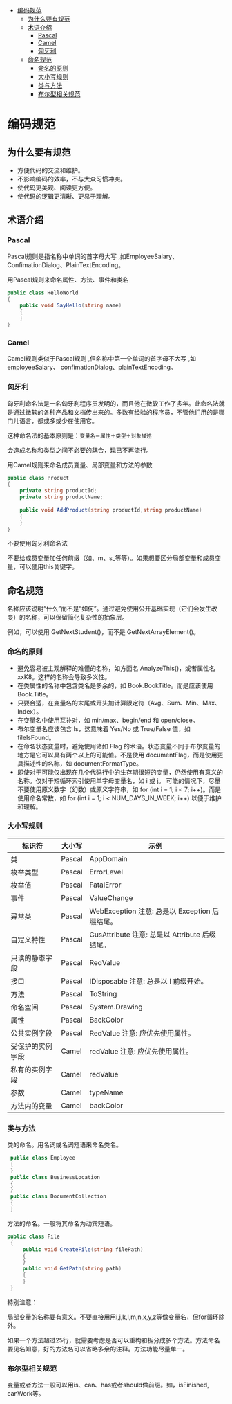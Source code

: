 <!-- TOC -->

- [编码规范](#编码规范)
    - [为什么要有规范](#为什么要有规范)
    - [术语介绍](#术语介绍)
        - [Pascal](#pascal)
        - [Camel](#camel)
        - [匈牙利](#匈牙利)
    - [命名规范](#命名规范)
        - [命名的原则](#命名的原则)
        - [大小写规则](#大小写规则)
        - [类与方法](#类与方法)
        - [布尔型相关规范](#布尔型相关规范)

<!-- /TOC -->

<a id="markdown-编码规范" name="编码规范"></a>
# 编码规范

<a id="markdown-为什么要有规范" name="为什么要有规范"></a>
## 为什么要有规范
* 方便代码的交流和维护。
* 不影响编码的效率，不与大众习惯冲突。
* 使代码更美观、阅读更方便。
* 使代码的逻辑更清晰、更易于理解。

<a id="markdown-术语介绍" name="术语介绍"></a>
## 术语介绍

<a id="markdown-pascal" name="pascal"></a>
### Pascal

Pascal规则是指名称中单词的首字母大写 ,如EmployeeSalary、 ConfimationDialog、PlainTextEncoding。

用Pascal规则来命名属性、方法、事件和类名
```cs
public class HelloWorld
{
    public void SayHello(string name)
    {
    }
}
```
<a id="markdown-camel" name="camel"></a>
### Camel

Camel规则类似于Pascal规则 ,但名称中第一个单词的首字母不大写 ,如employeeSalary、 confimationDialog、plainTextEncoding。

<a id="markdown-匈牙利" name="匈牙利"></a>
### 匈牙利

匈牙利命名法是一名匈牙利程序员发明的，而且他在微软工作了多年。此命名法就是通过微软的各种产品和文档传出来的。多数有经验的程序员，不管他们用的是哪门儿语言，都或多或少在使用它。

这种命名法的基本原则是：`变量名＝属性＋类型＋对象描述`

会造成名称和类型之间不必要的耦合，现已不再流行。

用Camel规则来命名成员变量、局部变量和方法的参数
```cs
public class Product
{
    private string productId;
    private string productName;
    
    public void AddProduct(string productId,string productName)
    {
    }
}
```

不要使用匈牙利命名法

不要给成员变量加任何前缀（如、m、s_等等）。如果想要区分局部变量和成员变量，可以使用this关键字。

<a id="markdown-命名规范" name="命名规范"></a>
## 命名规范

名称应该说明“什么”而不是“如何”。通过避免使用公开基础实现（它们会发生改变）的名称，可以保留简化复杂性的抽象层。

例如，可以使用 GetNextStudent()，而不是 GetNextArrayElement()。

<a id="markdown-命名的原则" name="命名的原则"></a>
### 命名的原则
* 避免容易被主观解释的难懂的名称，如方面名 AnalyzeThis()，或者属性名 xxK8。这样的名称会导致多义性。
* 在类属性的名称中包含类名是多余的，如 Book.BookTitle。而是应该使用 Book.Title。
* 只要合适，在变量名的末尾或开头加计算限定符（Avg、Sum、Min、Max、Index）。
* 在变量名中使用互补对，如 min/max、begin/end 和 open/close。
* 布尔变量名应该包含 Is，这意味着 Yes/No 或 True/False 值，如 fileIsFound。
* 在命名状态变量时，避免使用诸如 Flag 的术语。状态变量不同于布尔变量的地方是它可以具有两个以上的可能值。不是使用 documentFlag，而是使用更具描述性的名称，如 documentFormatType。
* 即使对于可能仅出现在几个代码行中的生存期很短的变量，仍然使用有意义的名称。仅对于短循环索引使用单字母变量名，如 i 或 j。 可能的情况下，尽量不要使用原义数字（幻数）或原义字符串，如 for (int i = 1; i < 7; i++)。而是使用命名常数，如 for (int i = 1; i < NUM_DAYS_IN_WEEK; i++) 以便于维护和理解。

<a id="markdown-大小写规则" name="大小写规则"></a>
### 大小写规则
标识符 | 大小写 | 示例
----|-----|---
类 | Pascal | AppDomain
枚举类型 | Pascal | ErrorLevel
枚举值 | Pascal | FatalError
事件 | Pascal | ValueChange
异常类 | Pascal | WebException  注意: 总是以 Exception 后缀结尾。
自定义特性  |  Pascal | CusAttribute  注意: 总是以 Attribute 后缀结尾。
只读的静态字段 | Pascal | RedValue
接口 | Pascal | IDisposable  注意: 总是以 I 前缀开始。
方法 | Pascal | ToString
命名空间 | Pascal | System.Drawing
属性 | Pascal | BackColor
公共实例字段 | Pascal | RedValue  注意: 应优先使用属性。
受保护的实例字段 | Camel | redValue  注意: 应优先使用属性。
私有的实例字段 | Camel | redValue
参数 | Camel | typeName
方法内的变量 | Camel | backColor

<a id="markdown-类与方法" name="类与方法"></a>
### 类与方法
类的命名。用名词或名词短语来命名类名。
```cs
 public class Employee
 {
 }
 public class BusinessLocation
 {
 }
 public class DocumentCollection
 {
 }
```

方法的命名。一般将其命名为动宾短语。
```cs
public class File
 {
     public void CreateFile(string filePath)
     {
     }
     public void GetPath(string path)
     {
     }
 }
```

特别注意：

局部变量的名称要有意义。不要直接用用i,j,k,l,m,n,x,y,z等做变量名，但for循环除外。

如果一个方法超过25行，就需要考虑是否可以重构和拆分成多个方法。方法命名要见名知意，好的方法名可以省略多余的注释。方法功能尽量单一。

<a id="markdown-布尔型相关规范" name="布尔型相关规范"></a>
### 布尔型相关规范
变量或者方法一般可以用is、can、has或者should做前缀。如，isFinished, canWork等。




